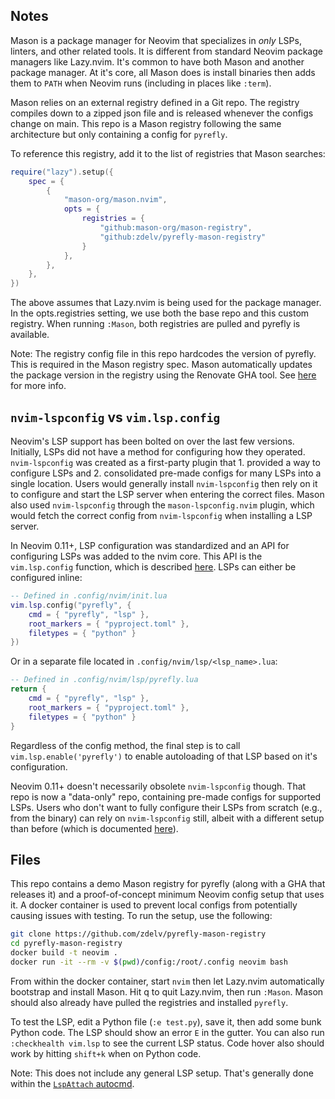 ## Notes

Mason is a package manager for Neovim that specializes in _only_ LSPs, linters,
and other related tools. It is different from standard Neovim package managers
like Lazy.nvim. It's common to have both Mason and another package manager. At
it's core, all Mason does is install binaries then adds them to `PATH` when
Neovim runs (including in places like `:term`).

Mason relies on an external registry defined in a Git repo. The registry
compiles down to a zipped json file and is released whenever the configs change
on main. This repo is a Mason registry following the same architecture but only
containing a config for `pyrefly`.

To reference this registry, add it to the list of registries that Mason searches:
```lua
require("lazy").setup({
    spec = {
        {
            "mason-org/mason.nvim",
            opts = {
                registries = {
                    "github:mason-org/mason-registry",
                    "github:zdelv/pyrefly-mason-registry"
                }
            },
        },
    },
})
```

The above assumes that Lazy.nvim is being used for the package manager. In the
opts.registries setting, we use both the base repo and this custom registry.
When running `:Mason`, both registries are pulled and pyrefly is available.

Note: The registry config file in this repo hardcodes the version of pyrefly.
This is required in the Mason registry spec. Mason automatically updates the
package version in the registry using the Renovate GHA tool. See
[here](https://github.com/mason-org/mason-registry/blob/main/CONTRIBUTING.md#the-anatomy-of-a-package)
for more info.

## `nvim-lspconfig` vs `vim.lsp.config`

Neovim's LSP support has been bolted on over the last few versions. Initially,
LSPs did not have a method for configuring how they operated. `nvim-lspconfig`
was created as a first-party plugin that 1. provided a way to configure LSPs
and 2. consolidated pre-made configs for many LSPs into a single location.
Users would generally install `nvim-lspconfig` then rely on it to configure and
start the LSP server when entering the correct files. Mason also used
`nvim-lspconfig` through the `mason-lspconfig.nvim` plugin, which would fetch
the correct config from `nvim-lspconfig` when installing a LSP server.

In Neovim 0.11+, LSP configuration was standardized and an API for configuring
LSPs was added to the nvim core. This API is the `vim.lsp.config` function,
which is described [here](https://neovim.io/doc/user/lsp.html#lsp-config). LSPs
can either be configured inline:

```lua
-- Defined in .config/nvim/init.lua
vim.lsp.config("pyrefly", {
    cmd = { "pyrefly", "lsp" },
    root_markers = { "pyproject.toml" },
    filetypes = { "python" }
})
```

Or in a separate file located in `.config/nvim/lsp/<lsp_name>.lua`:

```lua
-- Defined in .config/nvim/lsp/pyrefly.lua
return {
    cmd = { "pyrefly", "lsp" },
    root_markers = { "pyproject.toml" },
    filetypes = { "python" }
}
```

Regardless of the config method, the final step is to call
`vim.lsp.enable('pyrefly')` to enable autoloading of that LSP based on it's
configuration.

Neovim 0.11+ doesn't necessarily obsolete `nvim-lspconfig` though. That repo is
now a "data-only" repo, containing pre-made configs for supported LSPs. Users
who don't want to fully configure their LSPs from scratch (e.g., from the
binary) can rely on `nvim-lspconfig` still, albeit with a different setup than
before (which is documented
[here](https://github.com/neovim/nvim-lspconfig?tab=readme-ov-file#configuration)).

## Files

This repo contains a demo Mason registry for pyrefly (along with a GHA that
releases it) and a proof-of-concept minimum Neovim config setup that uses it. A
docker container is used to prevent local configs from potentially causing
issues with testing. To run the setup, use the following:

```bash
git clone https://github.com/zdelv/pyrefly-mason-registry
cd pyrefly-mason-registry
docker build -t neovim .
docker run -it --rm -v $(pwd)/config:/root/.config neovim bash
```

From within the docker container, start `nvim` then let Lazy.nvim automatically
bootstrap and install Mason. Hit q to quit Lazy.nvim, then run `:Mason`. Mason
should also already have pulled the registries and installed `pyrefly`.

To test the LSP, edit a Python file (`:e test.py`), save it, then add some bunk
Python code. The LSP should show an error `E` in the gutter. You can also run
`:checkhealth vim.lsp` to see the current LSP status. Code hover also should
work by hitting `shift+k` when on Python code.

Note: This does not include any general LSP setup. That's generally done within
the [`LspAttach` autocmd](https://neovim.io/doc/user/lsp.html#lsp-attach).
